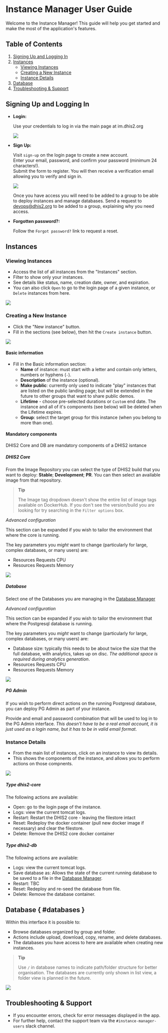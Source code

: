 # Instance Manager User Guide

Welcome to the Instance Manager! This guide will help you get started and make the most of the application's features.

## Table of Contents

1. [Signing Up and Logging In](#signing-up-and-logging-in)
2. [Instances](#instances)
    - [Viewing Instances](#viewing-instances)
    - [Creating a New Instance](#creating-a-new-instance)
    - [Instance Details](#instance-details)
3. [Database](#databases)
4. [Troubleshooting & Support](#troubleshooting--support)

## Signing Up and Logging In

- **Login:**

    Use your credentials to log in via the main page at im.dhis2.org

    ![](resources/images/login.png)

- **Sign Up:**

    Visit `sign-up` on the login page to create a new account.  
    Enter your email, password, and confirm your password (minimum 24 characters!).  
    Submit the form to register. You will then receive a verification email allowing you to verify and sign in.

    ![](resources/images/im_signup.png)

    Once you have access you will need to be added to a group to be able to deploy instances and manage databases. Send a request to devops@dhis2.org to be added to a group, explaining why you need access.

- **Forgotten password?:**

    Follow the `Forgot password?` link to request a reset.

## Instances

### Viewing Instances

- Access the list of all instances from the "Instances" section.
- Filter to show only your instances.
- See details like status, name, creation date, owner, and expiration.
- You can also click `Open` to go to the login page of a given instance, or `Delete` instances from here.

![](resources/images/instances.png)

### Creating a New Instance

- Click the "New instance" button.
- Fill in the sections (see below), then hit the `Create instance` button.

![](resources/images/create_instance.png)

#### Basic information

- Fill in the Basic information section:
    - **Name** of instance: must start with a letter and contain only letters, numbers or hyphens (`-`).
    - **Description** of the instance (optional).
    - **Make public**: currently only used to indicate "play" instances that are listed on the public landing page; but will be extended in the future to other groups that want to share public demos.
    - **Lifetime** - choose pre-selected durations or `Custom` end date. The instance and all of it's components (see below) will be deleted when the Lifetime expires.
    - **Group**: select the target group for this instance (when you belong to more than one).

#### Mandatory components

DHIS2 Core and DB are mandatory components of a DHIS2 isntance

##### DHIS2 Core

From the Image Repository you can select the type of DHIS2 build that you want to deploy: **Stable**; **Development**; **PR**.
You can then select an available image from that repository.

> **Tip**
>
> The Image tag dropdown doesn't show the entire list of image tags available on DockerHub. If you don't see the version/build you are looking for try searching in the `Filter options` box.

_Advanced configuration_

This section can be expanded if you wish to tailor the environment that where the core is running.

The key parameters you _might_ want to change (particularly for large, complex databases, or many users) are:

- Resources Requests CPU
- Resources Requests Memory

![](resources/images/core_advanced.png)

##### Database

Select one of the Databases you are managing in the [Database Manager](#databases)

_Advanced configuration_

This section can be expanded if you wish to tailor the environment that where the Postgresql database is running.

The key parameters you _might_ want to change (particularly for large, complex databases, or many users) are:

- Database size: typically this needs to be about twice the size that the full database, with analytics, takes up on disc. _The additional space is required during analytics generation_.
- Resources Requests CPU
- Resources Requests Memory

![](resources/images/postgres_advanced.png)

##### PG Admin

If you wish to perform direct actions on the running Postgresql database, you can deploy PG Admin as part of your instance.

Provide and email and password combination that will be used to log in to the PG Admin interface. _This doesn't have to be a real email account, it is just used as a login name, but it has to be in valid email format_.

### Instance Details

- From the main list of instances, click on an instance to view its details.
- This shows the components of the instance, and allows you to perform actions on those compnents.

![](resources/images/instance_details.png)

##### Type dhis2-core

The following actions are available:

- Open: go to the login page of the instance.
- Logs: view the current tomcat logs.
- Restart: Restart the DHIS2 core - leaving the filestore intact
- Reset: Redeploy the docker container (pull new docker image if necessary) and clear the filestore.
- Delete: Remove the DHIS2 core docker container

##### Type dhis2-db

The following actions are available:

- Logs: view the current tomcat logs.
- Save database as: Allows the state of the current running database to be saved to a file in the [Database Manager](#databases).
- Restart: TBC
- Reset: Redeploy and re-seed the database from file.
- Delete: Remove the database container.

## Database { #databases }

Within this interface it is possible to:

- Browse databases organized by group and folder.
- Actions include upload, download, copy, rename, and delete databases.
- The databases you have access to here are available when creating new instances.

> **Tip**
>
> Use `/` in database names to indicate path/folder structure for better organisation. The databases are currently only shown in list view, a folder view is planned in the future.

![](resources/images/databases.png)

## Troubleshooting & Support

- If you encounter errors, check for error messages displayed in the app.
- For further help, contact the support team via the `#instance-manager-users` slack channel.

